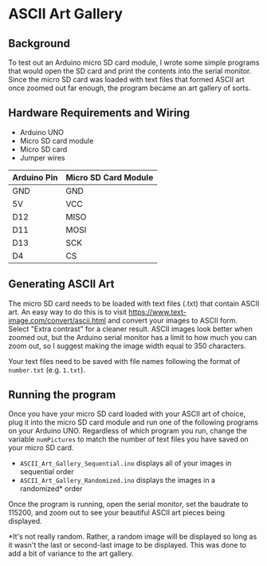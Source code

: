 # ASCII Art Gallery
 
## Background
To test out an Arduino micro SD card module, I wrote some simple programs that would open the SD card and print the contents into the serial monitor. Since the micro SD card was loaded with text files that formed ASCII art once zoomed out far enough, the program became an art gallery of sorts.

## Hardware Requirements and Wiring
- Arduino UNO
- Micro SD card module
- Micro SD card
- Jumper wires

| Arduino Pin | Micro SD Card Module |
|-|-|
| GND | GND |
| 5V | VCC |
| D12 | MISO |
| D11 | MOSI |
| D13 | SCK |
| D4 | CS |

## Generating ASCII Art

The micro SD card needs to be loaded with text files (.txt) that contain ASCII art. An easy way to do this is to visit https://www.text-image.com/convert/ascii.html and convert your images to ASCII form. Select "Extra contrast" for a cleaner result. ASCII images look better when zoomed out, but the Arduino serial monitor has a limit to how much you can zoom out, so I suggest making the image width equal to 350 characters.

Your text files need to be saved with file names following the format of `number.txt` (e.g. `1.txt`). 

## Running the program

Once you have your micro SD card loaded with your ASCII art of choice, plug it into the micro SD card module and run one of the following programs on your Arduino UNO. Regardless of which program you run, change the variable `numPictures` to match the number of text files you have saved on your micro SD card.
- `ASCII_Art_Gallery_Sequential.ino` displays all of your images in sequential order
- `ASCII_Art_Gallery_Randomized.ino` displays the images in a randomized* order

Once the program is running, open the serial monitor, set the baudrate to 115200, and zoom out to see your beautiful ASCII art pieces being displayed.

*It's not really random. Rather, a random image will be displayed so long as it wasn't the last or second-last image to be displayed. This was done to add a bit of variance to the art gallery.
